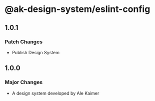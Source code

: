 # @ak-design-system/eslint-config

## 1.0.1

### Patch Changes

- Publish Design System

## 1.0.0

### Major Changes

- A design system developed by Ale Kaimer
